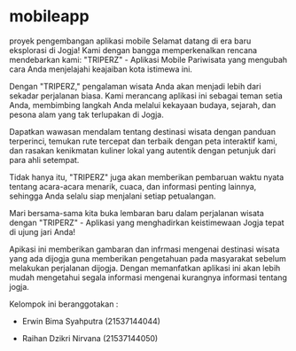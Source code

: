 # mobileapp
proyek pengembangan aplikasi mobile
Selamat datang di era baru eksplorasi di Jogja! Kami dengan bangga memperkenalkan rencana mendebarkan kami: "TRIPERZ" - Aplikasi Mobile Pariwisata yang mengubah cara Anda menjelajahi keajaiban kota istimewa ini.

Dengan "TRIPERZ," pengalaman wisata Anda akan menjadi lebih dari sekadar perjalanan biasa. Kami merancang aplikasi ini sebagai teman setia Anda, membimbing langkah Anda melalui kekayaan budaya, sejarah, dan pesona alam yang tak terlupakan di Jogja.

Dapatkan wawasan mendalam tentang destinasi wisata dengan panduan terperinci, temukan rute tercepat dan terbaik dengan peta interaktif kami, dan rasakan kenikmatan kuliner lokal yang autentik dengan petunjuk dari para ahli setempat.

Tidak hanya itu, "TRIPERZ" juga akan memberikan pembaruan waktu nyata tentang acara-acara menarik, cuaca, dan informasi penting lainnya, sehingga Anda selalu siap menjalani setiap petualangan.

Mari bersama-sama kita buka lembaran baru dalam perjalanan wisata dengan "TRIPERZ" - Aplikasi yang menghadirkan keistimewaan Jogja tepat di ujung jari Anda! 

Apikasi ini memberikan gambaran dan infrmasi mengenai destinasi wisata yang ada dijogja guna memberikan pengetahuan pada masyarakat sebelum melakukan perjalanan dijogja. Dengan memanfatkan aplikasi ini akan lebih mudah mengetahui segala informasi mengenai kurangnya informasi tentang jogja.


Kelompok ini beranggotakan :
- Erwin Bima Syahputra  (21537144044)

- Raihan Dzikri Nirvana (21537144050)
